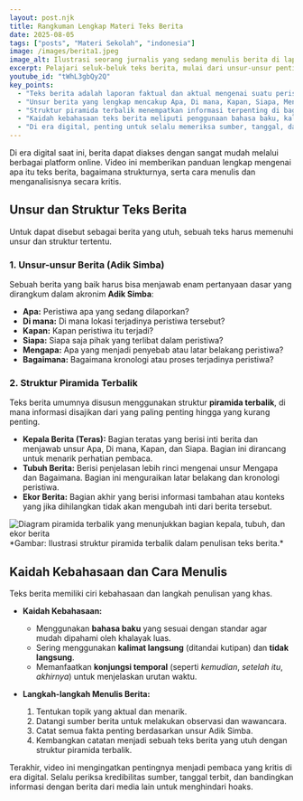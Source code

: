 ```yaml
---
layout: post.njk
title: Rangkuman Lengkap Materi Teks Berita
date: 2025-08-05
tags: ["posts", "Materi Sekolah", "indonesia"]
image: /images/berita1.jpeg
image_alt: Ilustrasi seorang jurnalis yang sedang menulis berita di laptopnya
excerpt: Pelajari seluk-beluk teks berita, mulai dari unsur-unsur penting (Adik Simba), struktur piramida terbalik, kaidah kebahasaan, hingga tips praktis untuk menulis dan memvalidasi berita di era digital.
youtube_id: "tWhL3gbQy2Q"
key_points:
  - "Teks berita adalah laporan faktual dan aktual mengenai suatu peristiwa."
  - "Unsur berita yang lengkap mencakup Apa, Di mana, Kapan, Siapa, Mengapa, dan Bagaimana (Adik Simba)."
  - "Struktur piramida terbalik menempatkan informasi terpenting di bagian kepala berita."
  - "Kaidah kebahasaan teks berita meliputi penggunaan bahasa baku, kalimat langsung, dan konjungsi temporal."
  - "Di era digital, penting untuk selalu memeriksa sumber, tanggal, dan membandingkan informasi saat membaca berita online."
---
```


Di era digital saat ini, berita dapat diakses dengan sangat mudah melalui berbagai platform online. Video ini memberikan panduan lengkap mengenai apa itu teks berita, bagaimana strukturnya, serta cara menulis dan menganalisisnya secara kritis.

## Unsur dan Struktur Teks Berita

Untuk dapat disebut sebagai berita yang utuh, sebuah teks harus memenuhi unsur dan struktur tertentu.

### 1. Unsur-unsur Berita (Adik Simba)

Sebuah berita yang baik harus bisa menjawab enam pertanyaan dasar yang dirangkum dalam akronim **Adik Simba**:
* **Apa:** Peristiwa apa yang sedang dilaporkan?
* **Di mana:** Di mana lokasi terjadinya peristiwa tersebut?
* **Kapan:** Kapan peristiwa itu terjadi?
* **Siapa:** Siapa saja pihak yang terlibat dalam peristiwa?
* **Mengapa:** Apa yang menjadi penyebab atau latar belakang peristiwa?
* **Bagaimana:** Bagaimana kronologi atau proses terjadinya peristiwa?

### 2. Struktur Piramida Terbalik

Teks berita umumnya disusun menggunakan struktur **piramida terbalik**, di mana informasi disajikan dari yang paling penting hingga yang kurang penting.
* **Kepala Berita (Teras):** Bagian teratas yang berisi inti berita dan menjawab unsur Apa, Di mana, Kapan, dan Siapa. Bagian ini dirancang untuk menarik perhatian pembaca.
* **Tubuh Berita:** Berisi penjelasan lebih rinci mengenai unsur Mengapa dan Bagaimana. Bagian ini menguraikan latar belakang dan kronologi peristiwa.
* **Ekor Berita:** Bagian akhir yang berisi informasi tambahan atau konteks yang jika dihilangkan tidak akan mengubah inti dari berita tersebut.

<img title="Struktur Piramida Terbalik" alt="Diagram piramida terbalik yang menunjukkan bagian kepala, tubuh, dan ekor berita" src="/images/berita2.jpeg">
*Gambar: Ilustrasi struktur piramida terbalik dalam penulisan teks berita.*

## Kaidah Kebahasaan dan Cara Menulis

Teks berita memiliki ciri kebahasaan dan langkah penulisan yang khas.

* **Kaidah Kebahasaan:**
    * Menggunakan **bahasa baku** yang sesuai dengan standar agar mudah dipahami oleh khalayak luas.
    * Sering menggunakan **kalimat langsung** (ditandai kutipan) dan **tidak langsung**.
    * Memanfaatkan **konjungsi temporal** (seperti *kemudian*, *setelah itu*, *akhirnya*) untuk menjelaskan urutan waktu.

* **Langkah-langkah Menulis Berita:**
    1.  Tentukan topik yang aktual dan menarik.
    2.  Datangi sumber berita untuk melakukan observasi dan wawancara.
    3.  Catat semua fakta penting berdasarkan unsur Adik Simba.
    4.  Kembangkan catatan menjadi sebuah teks berita yang utuh dengan struktur piramida terbalik.

Terakhir, video ini mengingatkan pentingnya menjadi pembaca yang kritis di era digital. Selalu periksa kredibilitas sumber, tanggal terbit, dan bandingkan informasi dengan berita dari media lain untuk menghindari hoaks.